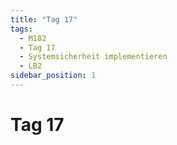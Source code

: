 ```yaml
---
title: "Tag 17"
tags:
  - M182
  - Tag 17
  - Systemsicherheit implementieren
  - LB2
sidebar_position: 1
---
```


# Tag 17
